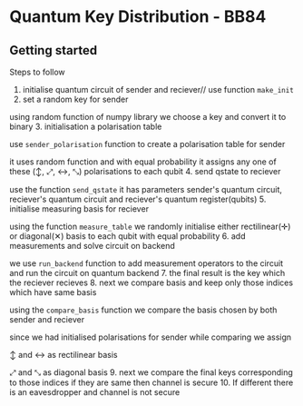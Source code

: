 # Quantum Key Distribution - BB84



## Getting started
Steps to follow

1. initialise quantum circuit of sender and reciever//
use function `make_init` 
2. set a random key for sender

using random function of numpy library we choose a key and convert it to binary
3. initialisation a polarisation table

use `sender_polarisation` function to create a polarisation table for sender 

it uses random function and with equal probability it assigns any one of these (↕, ⤢, ↔, ⤡) polarisations to each qubit
4. send qstate to reciever

use the function `send_qstate` it has parameters sender's quantum circuit, reciever's quantum circuit and reciever's quantum register(qubits)
5. initialise measuring basis for reciever

using the function `measure_table` we randomly initialise either rectilinear(✛) or diagonal(✕) basis to each qubit with equal probability
6. add measurements and solve circuit on backend

we use `run_backend` function to add measurement operators to the circuit and run the circuit on quantum backend
7. the final result is the key which the reciever recieves
8. next we compare basis and keep only those indices which have same basis

using the `compare_basis` function we compare the basis chosen by both sender and reciever

since we had initialised polarisations for sender while comparing we assign 

↕ and ↔ as rectilinear basis

⤢ and ⤡ as diagonal basis
9. next we compare the final keys corresponding to those indices if they are same then channel is secure
10. If different there is an eavesdropper and channel is not secure
